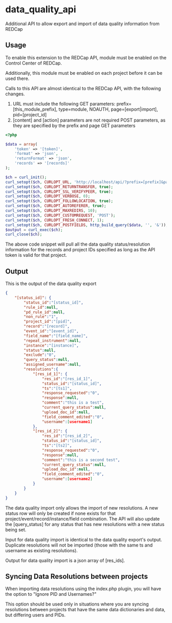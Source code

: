 # data_quality_api
Additional API to allow export and import of data quality information from REDCap

## Usage
To enable this extension to the REDCap API, module must be enabled on the Control Center of REDCap.

Additionally, this module must be enabled on each project before it can be used there.

Calls to this API are almost identical to the REDCap API, with the following changes.
1. URL must include the following GET parameters: prefix=[this_module_prefix], type=module, NOAUTH, page=[export|import], pid=[project_id]
2. [content] and [action] parameters are not required POST parameters, as they are specified by the prefix and page GET parameters

``` php
<?php

$data = array(
	'token' => '[token]',
	'format' => 'json',
	'returnFormat' => 'json',
	'records' => '[records]'
);

$ch = curl_init();
curl_setopt($ch, CURLOPT_URL, 'http://localhost/api/?prefix=[prefix]&page=export&pid=[pid]&type=module&NOAUTH');
curl_setopt($ch, CURLOPT_RETURNTRANSFER, true);
curl_setopt($ch, CURLOPT_SSL_VERIFYPEER, true);
curl_setopt($ch, CURLOPT_VERBOSE, 0);
curl_setopt($ch, CURLOPT_FOLLOWLOCATION, true);
curl_setopt($ch, CURLOPT_AUTOREFERER, true);
curl_setopt($ch, CURLOPT_MAXREDIRS, 10);
curl_setopt($ch, CURLOPT_CUSTOMREQUEST, 'POST');
curl_setopt($ch, CURLOPT_FRESH_CONNECT, 1);
curl_setopt($ch, CURLOPT_POSTFIELDS, http_build_query($data, '', '&'));
$output = curl_exec($ch);
curl_close($ch);
```

The above code snippet will pull all the data quality status/resolution information for the records and project IDs specified as long as the API token is valid for that project.

## Output
This is the output of the data quality export
``` json
{
	"[status_id]": {
		"status_id":"[status_id]",
		"rule_id":null,
		"pd_rule_id":null,
		"non_rule":"1",
		"project_id":"[pid]",
		"record":"[record]",
		"event_id":"[event_id]",
		"field_name":"[field_name]",
		"repeat_instrument":null,
		"instance":"[instance]",
		"status":null,
		"exclude":"0",
		"query_status":null,
		"assigned_username":null,
		"resolutions":{
			"[res_id_1]": {
				"res_id":"[res_id_1]",
				"status_id":"[status_id]",
				"ts":"[ts1]",
				"response_requested":"0",
				"response":null,
				"comment":"this is a test",
				"current_query_status":null,
				"upload_doc_id":null,
				"field_comment_edited":"0",
				"username":[username1]
			},
			"[res_id_2]": {
				"res_id":"[res_id_2]",
				"status_id":"[status_id]",
				"ts":"[ts2]",
				"response_requested":"0",
				"response":null,
				"comment":"this is a second test",
				"current_query_status":null,
				"upload_doc_id":null,
				"field_comment_edited":"0",
				"username":[username2]
			}
		}
	}
}
```


The data quality import only allows the import of new resolutions. A new status row will only be created if none exists for that project/event/record/instance/field combination. The API will also update the [query_status] for any status that has new resolutions with a new status being set.

Input for data quality import is identical to the data quality export's output. Duplicate resolutions will not be imported (those with the same ts and username as existing resolutions).

Output for data quality import is a json array of [res_ids].

## Syncing Data Resolutions between projects
When importing data resolutions using the index.php plugin, you will have the option to "Ignore PID and Usernames?"

This option should be used only in situations where you are syncing resolutions between projects that have the same data dictionaries and data, but differing users and PIDs.
